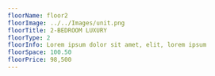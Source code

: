 ```yaml
---
floorName: floor2
floorImage: ../../Images/unit.png
floorTitle: 2-BEDROOM LUXURY
floorType: 2
floorInfo: Lorem ipsum dolor sit amet, elit, lorem ipsum
floorSpace: 100.50
floorPrice: 98,500
---
```

